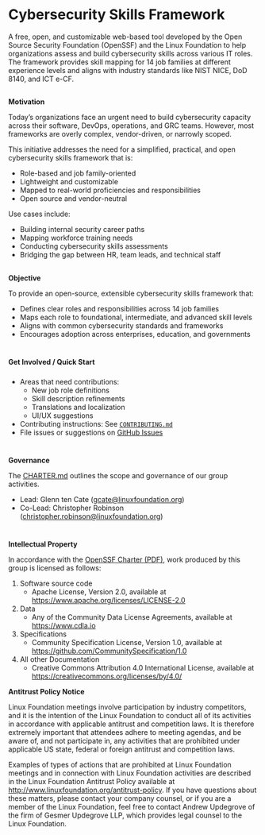 # **Cybersecurity Skills Framework**

A free, open, and customizable web-based tool developed by the Open Source Security Foundation (OpenSSF) and the Linux Foundation to help organizations assess and build cybersecurity skills across various IT roles. The framework provides skill mapping for 14 job families at different experience levels and aligns with industry standards like NIST NICE, DoD 8140, and ICT e-CF.

## 
**Motivation**

Today’s organizations face an urgent need to build cybersecurity capacity across their software, DevOps, operations, and GRC teams. However, most frameworks are overly complex, vendor-driven, or narrowly scoped.

This initiative addresses the need for a simplified, practical, and open cybersecurity skills framework that is:

- Role-based and job family-oriented
- Lightweight and customizable
- Mapped to real-world proficiencies and responsibilities
- Open source and vendor-neutral

Use cases include:

- Building internal security career paths
- Mapping workforce training needs
- Conducting cybersecurity skills assessments
- Bridging the gap between HR, team leads, and technical staff

## 
**Objective**

To provide an open-source, extensible cybersecurity skills framework that:

- Defines clear roles and responsibilities across 14 job families
- Maps each role to foundational, intermediate, and advanced skill levels
- Aligns with common cybersecurity standards and frameworks
- Encourages adoption across enterprises, education, and governments


# 
**Get Involved / Quick Start**
### 

*   Areas that need contributions:
    - New job role definitions
    - Skill description refinements
    - Translations and localization
    - UI/UX suggestions
*   Contributing instructions: See [`CONTRIBUTING.md`](./CONTRIBUTING.md)
*   File issues or suggestions on [GitHub Issues](https://github.com/ossf/cybersecurity-skills-framework/issues)

# 
**Governance**

The [CHARTER.md](https://github.com/ossf/project-template/blob/main/CHARTER.md) outlines the scope and governance of our group activities.

*   Lead: Glenn ten Cate (gcate@linuxfoundation.org)
*   Co-Lead: Christopher Robinson (christopher.robinson@linuxfoundation.org)

#
**Intellectual Property**

In accordance with the [OpenSSF Charter (PDF)](https://charter.openssf.org/), work produced by this group is licensed as follows:

1. Software source code  
   * Apache License, Version 2.0, available at https://www.apache.org/licenses/LICENSE-2.0
2. Data  
   * Any of the Community Data License Agreements, available at https://www.cdla.io
3. Specifications  
   * Community Specification License, Version 1.0, available at https://github.com/CommunitySpecification/1.0
4. All other Documentation  
   * Creative Commons Attribution 4.0 International License, available at https://creativecommons.org/licenses/by/4.0/

**Antitrust Policy Notice**

Linux Foundation meetings involve participation by industry competitors, and it is the intention of the Linux Foundation to conduct all of its activities in accordance with applicable antitrust and competition laws. It is therefore extremely important that attendees adhere to meeting agendas, and be aware of, and not participate in, any activities that are prohibited under applicable US state, federal or foreign antitrust and competition laws.

Examples of types of actions that are prohibited at Linux Foundation meetings and in connection with Linux Foundation activities are described in the Linux Foundation Antitrust Policy available at http://www.linuxfoundation.org/antitrust-policy. If you have questions about these matters, please contact your company counsel, or if you are a member of the Linux Foundation, feel free to contact Andrew Updegrove of the firm of Gesmer Updegrove LLP, which provides legal counsel to the Linux Foundation.
